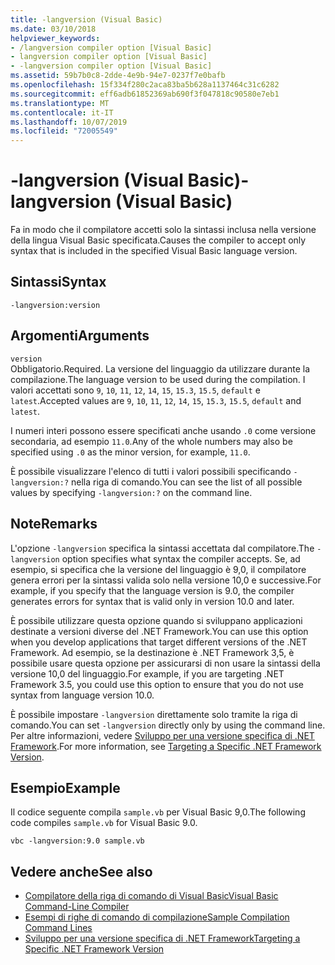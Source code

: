 ```yaml
---
title: -langversion (Visual Basic)
ms.date: 03/10/2018
helpviewer_keywords:
- /langversion compiler option [Visual Basic]
- langversion compiler option [Visual Basic]
- -langversion compiler option [Visual Basic]
ms.assetid: 59b7b0c8-2dde-4e9b-94e7-0237f7e0bafb
ms.openlocfilehash: 15f334f280c2aca83ba5b628a1137464c31c6282
ms.sourcegitcommit: eff6adb61852369ab690f3f047818c90580e7eb1
ms.translationtype: MT
ms.contentlocale: it-IT
ms.lasthandoff: 10/07/2019
ms.locfileid: "72005549"
---
```

# <a name="-langversion-visual-basic"></a><span data-ttu-id="015d7-102">-langversion (Visual Basic)</span><span class="sxs-lookup"><span data-stu-id="015d7-102">-langversion (Visual Basic)</span></span>
<span data-ttu-id="015d7-103">Fa in modo che il compilatore accetti solo la sintassi inclusa nella versione della lingua Visual Basic specificata.</span><span class="sxs-lookup"><span data-stu-id="015d7-103">Causes the compiler to accept only syntax that is included in the specified Visual Basic language version.</span></span>  
  
## <a name="syntax"></a><span data-ttu-id="015d7-104">Sintassi</span><span class="sxs-lookup"><span data-stu-id="015d7-104">Syntax</span></span>  
  
```console  
-langversion:version  
```  
  
## <a name="arguments"></a><span data-ttu-id="015d7-105">Argomenti</span><span class="sxs-lookup"><span data-stu-id="015d7-105">Arguments</span></span>  
 `version`  
 <span data-ttu-id="015d7-106">Obbligatorio.</span><span class="sxs-lookup"><span data-stu-id="015d7-106">Required.</span></span> <span data-ttu-id="015d7-107">La versione del linguaggio da utilizzare durante la compilazione.</span><span class="sxs-lookup"><span data-stu-id="015d7-107">The language version to be used during the compilation.</span></span> <span data-ttu-id="015d7-108">I valori accettati sono `9`, `10`, `11`, `12`, `14`, `15`, `15.3`, `15.5`, `default` e `latest`.</span><span class="sxs-lookup"><span data-stu-id="015d7-108">Accepted values are `9`, `10`, `11`, `12`, `14`, `15`, `15.3`, `15.5`, `default` and `latest`.</span></span>

 <span data-ttu-id="015d7-109">I numeri interi possono essere specificati anche usando `.0` come versione secondaria, ad esempio `11.0`.</span><span class="sxs-lookup"><span data-stu-id="015d7-109">Any of the whole numbers may also be specified using `.0` as the minor version, for example, `11.0`.</span></span>

 <span data-ttu-id="015d7-110">È possibile visualizzare l'elenco di tutti i valori possibili specificando `-langversion:?` nella riga di comando.</span><span class="sxs-lookup"><span data-stu-id="015d7-110">You can see the list of all possible values by specifying `-langversion:?` on the command line.</span></span>  
  
## <a name="remarks"></a><span data-ttu-id="015d7-111">Note</span><span class="sxs-lookup"><span data-stu-id="015d7-111">Remarks</span></span>  
 <span data-ttu-id="015d7-112">L'opzione `-langversion` specifica la sintassi accettata dal compilatore.</span><span class="sxs-lookup"><span data-stu-id="015d7-112">The `-langversion` option specifies what syntax the compiler accepts.</span></span> <span data-ttu-id="015d7-113">Se, ad esempio, si specifica che la versione del linguaggio è 9,0, il compilatore genera errori per la sintassi valida solo nella versione 10,0 e successive.</span><span class="sxs-lookup"><span data-stu-id="015d7-113">For example, if you specify that the language version is 9.0, the compiler generates errors for syntax that is valid only in version 10.0 and later.</span></span>  
  
 <span data-ttu-id="015d7-114">È possibile utilizzare questa opzione quando si sviluppano applicazioni destinate a versioni diverse del .NET Framework.</span><span class="sxs-lookup"><span data-stu-id="015d7-114">You can use this option when you develop applications that target different versions of the .NET Framework.</span></span> <span data-ttu-id="015d7-115">Ad esempio, se la destinazione è .NET Framework 3,5, è possibile usare questa opzione per assicurarsi di non usare la sintassi della versione 10,0 del linguaggio.</span><span class="sxs-lookup"><span data-stu-id="015d7-115">For example, if you are targeting .NET Framework 3.5, you could use this option to ensure that you do not use syntax from language version 10.0.</span></span>  
  
 <span data-ttu-id="015d7-116">È possibile impostare `-langversion` direttamente solo tramite la riga di comando.</span><span class="sxs-lookup"><span data-stu-id="015d7-116">You can set `-langversion` directly only by using the command line.</span></span> <span data-ttu-id="015d7-117">Per altre informazioni, vedere [Sviluppo per una versione specifica di .NET Framework](/visualstudio/ide/targeting-a-specific-dotnet-framework-version).</span><span class="sxs-lookup"><span data-stu-id="015d7-117">For more information, see [Targeting a Specific .NET Framework Version](/visualstudio/ide/targeting-a-specific-dotnet-framework-version).</span></span>  
  
## <a name="example"></a><span data-ttu-id="015d7-118">Esempio</span><span class="sxs-lookup"><span data-stu-id="015d7-118">Example</span></span>  
 <span data-ttu-id="015d7-119">Il codice seguente compila `sample.vb` per Visual Basic 9,0.</span><span class="sxs-lookup"><span data-stu-id="015d7-119">The following code compiles `sample.vb` for Visual Basic 9.0.</span></span>  
  
```console  
vbc -langversion:9.0 sample.vb  
```  
  
## <a name="see-also"></a><span data-ttu-id="015d7-120">Vedere anche</span><span class="sxs-lookup"><span data-stu-id="015d7-120">See also</span></span>

- [<span data-ttu-id="015d7-121">Compilatore della riga di comando di Visual Basic</span><span class="sxs-lookup"><span data-stu-id="015d7-121">Visual Basic Command-Line Compiler</span></span>](../../../visual-basic/reference/command-line-compiler/index.md)
- [<span data-ttu-id="015d7-122">Esempi di righe di comando di compilazione</span><span class="sxs-lookup"><span data-stu-id="015d7-122">Sample Compilation Command Lines</span></span>](../../../visual-basic/reference/command-line-compiler/sample-compilation-command-lines.md)
- [<span data-ttu-id="015d7-123">Sviluppo per una versione specifica di .NET Framework</span><span class="sxs-lookup"><span data-stu-id="015d7-123">Targeting a Specific .NET Framework Version</span></span>](/visualstudio/ide/targeting-a-specific-dotnet-framework-version)
